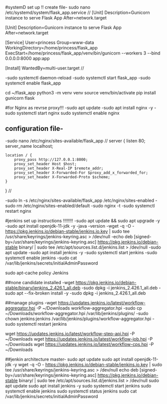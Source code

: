 #systemD set up !!
create file-  sudo nano /etc/systemd/system/flask_app.service
//
[Unit]
Description=Gunicorn instance to serve Flask App
After=network.target

[Unit]
Description=Gunicorn instance to serve Flask App
After=network.target

[Service]
User=princess
Group=www-data
WorkingDirectory=/home/princess/flask_app
ExecStart=/home/princess/flask_app/venv/bin/gunicorn --workers 3 --bind 0.0.0.0:8000 app:app

[Install]
WantedBy=multi-user.target
//

-sudo systemctl daemon-reload
-sudo systemctl start flask_app
-sudo systemctl enable flask_app<!--refusing action stop disable and create a fresh file-->
<!--for no file-->
cd ~/flask_app
python3 -m venv venv
source venv/bin/activate
pip install gunicorn flask


#for Nginx as revrse proxy!!!
-sudo apt update
-sudo apt install nginx -y
-sudo systemctl start nginx
sudo systemctl enable nginx
## configuration file-
-sudo nano /etc/nginx/sites-available/flask_app
//
server {
    listen 80;
    server_name localhost;

    location / {
        proxy_pass http://127.0.0.1:8000;
        proxy_set_header Host $host;
        proxy_set_header X-Real-IP $remote_addr;
        proxy_set_header X-Forwarded-For $proxy_add_x_forwarded_for;
        proxy_set_header X-Forwarded-Proto $scheme;
    }
}
//

-sudo ln -s /etc/nginx/sites-available/flask_app /etc/nginx/sites-enabled
-sudo rm /etc/nginx/sites-enabled/default
-sudo nginx -t
-sudo systemctl restart nginx

#jenkins set up instructions !!!!!!!!
-sudo apt update && sudo apt upgrade -y
-sudo apt install openjdk-11-jdk -y
-java -version
-wget -q -O - https://pkg.jenkins.io/debian-stable/jenkins.io.key | sudo tee /usr/share/keyrings/jenkins-keyring.asc > /dev/null
-echo deb [signed-by=/usr/share/keyrings/jenkins-keyring.asc] https://pkg.jenkins.io/debian-stable binary/ | sudo tee /etc/apt/sources.list.d/jenkins.list > /dev/null
-sudo apt update
-sudo apt install jenkins -y
-sudo systemctl start jenkins
-sudo systemctl enable jenkins
-sudo cat /var/lib/jenkins/secrets/initialAdminPassword
<!-- no installation candidate-->
sudo apt-cache policy Jenkins 

##none candidate installed
-wget https://pkg.jenkins.io/debian-stable/binary/jenkins_2.426.1_all.deb
-sudo dpkg -i jenkins_2.426.1_all.deb
-sudo apt --fix-broken install -y
-sudo dpkg -i jenkins_2.426.1_all.deb

##manage plugins<!--manually installing pipeline plugin -->
-wget https://updates.jenkins.io/latest/workflow-aggregator.hpi -P ~/Downloads
workflow-aggregator.hpi 
-sudo cp ~/Downloads/workflow-aggregator.hpi /var/lib/jenkins/plugins/
-sudo chown jenkins:jenkins /var/lib/jenkins/plugins/workflow-aggregator.hpi
-sudo systemctl restart jenkins
<!--additional depnedencies-->
wget https://updates.jenkins.io/latest/workflow-step-api.hpi -P ~/Downloads
wget https://updates.jenkins.io/latest/workflow-job.hpi -P ~/Downloads
wget https://updates.jenkins.io/latest/workflow-cps.hpi -P ~/Downloads
<!--reinstalling jenkins and select plugins while reinstalling helps to download pipeline plugin-->
##jenkin architecture
master- 
sudo apt update
sudo apt install openjdk-11-jdk -y
wget -q -O - https://pkg.jenkins.io/debian-stable/jenkins.io.key | sudo tee /usr/share/keyrings/jenkins-keyring.asc > /dev/null
echo deb [signed-by=/usr/share/keyrings/jenkins-keyring.asc] https://pkg.jenkins.io/debian-stable binary/ | sudo tee /etc/apt/sources.list.d/jenkins.list > /dev/null
sudo apt update
sudo apt install jenkins -y
sudo systemctl start jenkins
sudo systemctl enable jenkins
sudo systemctl status jenkins
sudo cat /var/lib/jenkins/secrets/initialAdminPassword










